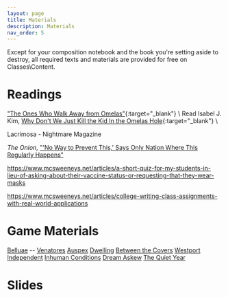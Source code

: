 ```yaml
---
layout: page
title: Materials
description: Materials
nav_order: 5
---
```

    
Except for your composition notebook and the book you're setting aside to destroy, all required texts and materials are provided for free on Classes\Content.

# Readings

["The Ones Who Walk Away from Omelas"](https://dn721901.ca.archive.org/0/items/the-ones-who-walk-away-from-omelas-ursula-k-leguin/The%20Ones%20Who%20Walk%20Away%20from%20Omelas%20-%20Ursula%20K%20LeGuin.pdf){:target="_blank"} \\
Read Isabel J. Kim, [Why Don't We Just Kill the Kid In the Omelas Hole](https://clarkesworldmagazine.com/kim_02_24/){:target="_blank"} \\


Lacrimosa - Nightmare Magazine


*The Onion,* ["'No Way to Prevent This,' Says Only Nation Where This Regularly Happens"](https://theonion.com/no-way-to-prevent-this-says-only-nation-where-this-r-1819576527/)



https://www.mcsweeneys.net/articles/a-short-quiz-for-my-students-in-lieu-of-asking-about-their-vaccine-status-or-requesting-that-they-wear-masks

https://www.mcsweeneys.net/articles/college-writing-class-assignments-with-real-world-applications

# Game Materials

[Belluae](#) -- [Venatores](#)
[Auspex](#)
[Dwelling](#)
[Between the Covers](#)
[Westport Independent](#)
[Inhuman Conditions](#)
[Dream Askew](#)
[The Quiet Year](#)


# Slides


